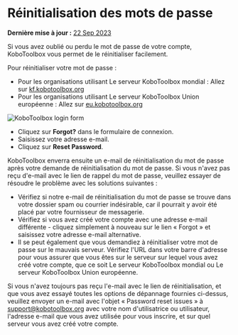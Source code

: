 # Réinitialisation des mots de passe
**Dernière mise à jour :** <a href="https://github.com/kobotoolbox/docs/blob/855616c6ac4634f2dc835438697aab6869c7f11a/source/reset_password.md" class="reference">22 Sep 2023</a>

Si vous avez oublié ou perdu le mot de passe de votre compte, KoboToolbox vous permet de le réinitialiser facilement.

Pour réinitialiser votre mot de passe :

-   Pour les organisations utilisant Le serveur KoboToolbox mondial :
    Allez sur
    [kf.kobotoolbox.org](https://kf.kobotoolbox.org)
-   Pour les organisations utilisant Le serveur KoboToolbox Union européenne : Allez
    sur [eu.kobotoolbox.org](https://eu.kobotoolbox.org)

![KoboToolbox login form](/images/resetting_passwords/login_form.png)

-   Cliquez sur **Forgot?** dans le formulaire de connexion.
-   Saisissez votre adresse e-mail.
-   Cliquez sur **Reset Password**.

KoboToolbox enverra ensuite un e-mail de réinitialisation du mot de passe après votre demande de réinitialisation du mot de passe. Si vous n'avez pas reçu d'e-mail avec le lien de rappel du mot de passe, veuillez essayer de résoudre le problème avec les solutions suivantes :

-   Vérifiez si notre e-mail de réinitialisation du mot de passe se trouve dans votre dossier spam ou courrier indésirable, car il pourrait y avoir été placé par votre fournisseur de messagerie.
-   Vérifiez si vous avez créé votre compte avec une adresse e-mail différente - cliquez simplement à nouveau sur le lien « Forgot » et saisissez votre adresse e-mail alternative.
-   Il se peut également que vous demandiez à réinitialiser votre mot de passe sur le mauvais serveur. Vérifiez l'URL dans votre barre d'adresse pour vous assurer que vous êtes sur le serveur sur lequel vous avez créé votre compte,
    que ce soit Le serveur KoboToolbox mondial ou
    Le serveur KoboToolbox Union européenne.

Si vous n'avez toujours pas reçu l'e-mail avec le lien de réinitialisation, et que vous avez essayé toutes les options de dépannage fournies ci-dessus, veuillez envoyer un e-mail avec l'objet « Password reset issues » à
[support@kobotoolbox.org](mailto:support@kobotoolbox.org) avec votre nom d'utilisatrice ou utilisateur, l'adresse e-mail que vous avez utilisée pour vous inscrire, et sur quel serveur vous avez créé votre compte.